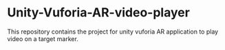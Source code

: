 # Unity-Vuforia-AR-video-player
This repository contains the project for unity vuforia AR application to play video on a target marker.
